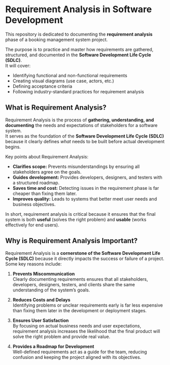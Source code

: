 # Requirement Analysis in Software Development

This repository is dedicated to documenting the **requirement analysis** phase of a booking management system project.  

The purpose is to practice and master how requirements are gathered, structured, and documented in the **Software Development Life Cycle (SDLC)**.  
It will cover:  
- Identifying functional and non-functional requirements  
- Creating visual diagrams (use case, actors, etc.)  
- Defining acceptance criteria  
- Following industry-standard practices for requirement analysis

## What is Requirement Analysis?

Requirement Analysis is the process of **gathering, understanding, and documenting** the needs and expectations of stakeholders for a software system.  
It serves as the foundation of the **Software Development Life Cycle (SDLC)** because it clearly defines *what* needs to be built before actual development begins.

Key points about Requirement Analysis:
- **Clarifies scope:** Prevents misunderstandings by ensuring all stakeholders agree on the goals.  
- **Guides development:** Provides developers, designers, and testers with a structured roadmap.  
- **Saves time and cost:** Detecting issues in the requirement phase is far cheaper than fixing them later.  
- **Improves quality:** Leads to systems that better meet user needs and business objectives.  

In short, requirement analysis is critical because it ensures that the final system is both **useful** (solves the right problem) and **usable** (works effectively for end users).


## Why is Requirement Analysis Important?

Requirement Analysis is a **cornerstone of the Software Development Life Cycle (SDLC)** because it directly impacts the success or failure of a project. Some key reasons include:

1. **Prevents Miscommunication**  
   Clearly documenting requirements ensures that all stakeholders, developers, designers, testers, and clients share the same understanding of the system’s goals.

2. **Reduces Costs and Delays**  
   Identifying problems or unclear requirements early is far less expensive than fixing them later in the development or deployment stages.

3. **Ensures User Satisfaction**  
   By focusing on actual business needs and user expectations, requirement analysis increases the likelihood that the final product will solve the right problem and provide real value.

4. **Provides a Roadmap for Development**  
   Well-defined requirements act as a guide for the team, reducing confusion and keeping the project aligned with its objectives.